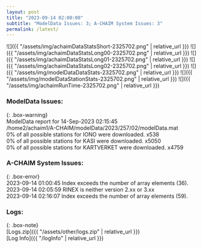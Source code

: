 ```yaml
---
layout: post
title: "2023-09-14 02:00:00"
subtitle: "ModelData Issues: 3; A-CHAIM System Issues: 3"
permalink: /latest/
---
```


![]({{ "/assets/img/achaimDataStatsShort-2325702.png" | relative_url }})
![]({{ "/assets/img/achaimDataStatsLong00-2325702.png" | relative_url }})
![]({{ "/assets/img/achaimDataStatsLong01-2325702.png" | relative_url }})
![]({{ "/assets/img/achaimDataStatsLong02-2325702.png" | relative_url }})
![]({{ "/assets/img/modelDataDataStats-2325702.png" | relative_url }})
![]({{ "/assets/img/modelDataStationStats-2325702.png" | relative_url }})
![]({{ "/assets/img/achaimRunTime-2325702.png" | relative_url }})


### ModelData Issues:  
  
{: .box-warning}  
 ModelData report for 14-Sep-2023 02:15:45   
 /home2/achaim1/A-CHAIM/modelData/2023/257/02/modelData.mat   
 0% of all possible stations for IONO were downloaded. x538   
 0% of all possible stations for KASI were downloaded. x5050   
 0% of all possible stations for KARTVERKET were downloaded. x4759   
  
### A-CHAIM System Issues:  
  
{: .box-error}  
2023-09-14 01:00:45 Index exceeds the number of array elements (36).  
2023-09-14 02:05:59 RINEX is neither version 2.xx or 3.xx  
2023-09-14 02:16:07 Index exceeds the number of array elements (59).  

### Logs:  
  
{: .box-note}  
[Logs.zip]({{ "/assets/other/logs.zip" | relative_url }})  
[Log Info]({{ "/logInfo" | relative_url }})  
